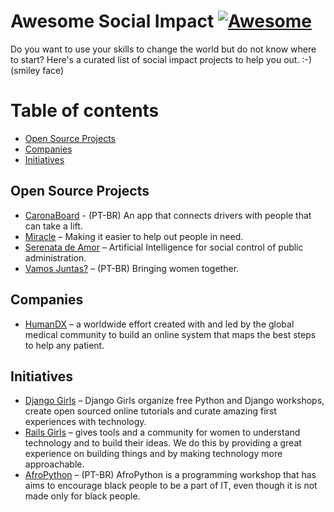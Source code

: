 # Awesome Social Impact [![Awesome](https://awesome.re/badge.svg)](https://awesome.re)
Do you want to use your skills to change the world but do not know where to start? Here's a curated list of social impact projects to help you out. :-) (smiley face)

# Table of contents
* [Open Source Projects](#open-source-projects)
* [Companies](#companies)
* [Initiatives](#initiatives)

## Open Source Projects
- [CaronaBoard](https://github.com/CaronaBoard) - (PT-BR) An app that connects drivers with people that can take a lift.
- [Miracle](https://github.com/OtavioRMachado/miracle-site) – Making it easier to help out people in need.
- [Serenata de Amor](https://github.com/okfn-brasil/serenata-de-amor) – Artificial Intelligence for social control of public administration.
- [Vamos Juntas?](https://github.com/VamosJuntas) – (PT-BR) Bringing women together.

## Companies
- [HumanDX](https://www.humandx.org/) – a worldwide effort created with and led by the global medical community to build an online system that maps the best steps to help any patient.

## Initiatives

- [Django Girls](https://djangogirls.org/) – Django Girls organize free Python and Django workshops, create open sourced online tutorials and curate amazing first experiences with technology.
- [Rails Girls](http://railsgirls.com/) – gives tools and a community for women to understand technology and to build their ideas. We do this by providing a great experience on building things and by making technology more approachable.
- [AfroPython](http://afropython.org/) – (PT-BR) AfroPython is a programming workshop that has aims to encourage black people to be a part of IT, even though it is not made only for black people.
